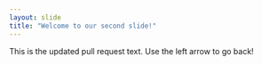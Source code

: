```yaml
---
layout: slide
title: "Welcome to our second slide!"
---
```

This is the updated pull request text. 
Use the left arrow to go back!
